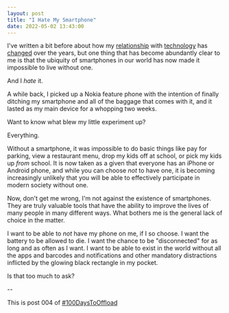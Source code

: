 ```yaml
---
layout: post
title: "I Hate My Smartphone"
date: 2022-05-02 13:43:00
---
```


I've written a bit before about how my [relationship](/2022/04/05/single-purpose-tech.html) with [technology](/2022/04/05/single-purpose-tech.html) has [changed](/2020/12/14/get-a-typewriter-write-a-friend.html) over the years, but one thing that has become abundantly clear to me is that the ubiquity of smartphones in our world has now made it impossible to live without one.

And I _hate_ it.

A while back, I picked up a Nokia feature phone with the intention of finally ditching my smartphone and all of the baggage that comes with it, and it lasted as my main device for a whopping two weeks.

Want to know what blew my little experiment up?

Everything.

Without a smartphone, it was impossible to do basic things like pay for parking, view a restaurant menu, drop my kids off at school, or pick my kids up _from_ school. It is now taken as a given that everyone has an iPhone or Android phone, and while you can choose _not_ to have one, it is becoming increasingly unlikely that you will be able to effectively participate in modern society without one.

Now, don't get me wrong, I'm not against the existence of smartphones. They are truly valuable tools that have the ability to improve the lives of many people in many different ways. What bothers me is the general lack of choice in the matter.

I want to be able to _not_ have my phone on me, if I so choose. I want the battery to be allowed to die. I want the chance to be "disconnected" for as long and as often as I want. I want to be able to exist in the world without all the apps and barcodes and notifications and other mandatory distractions inflicted by the glowing black rectangle in my pocket.

Is that too much to ask?

--

This is post 004 of [#100DaysToOffload](https://100daystooffload.com/)